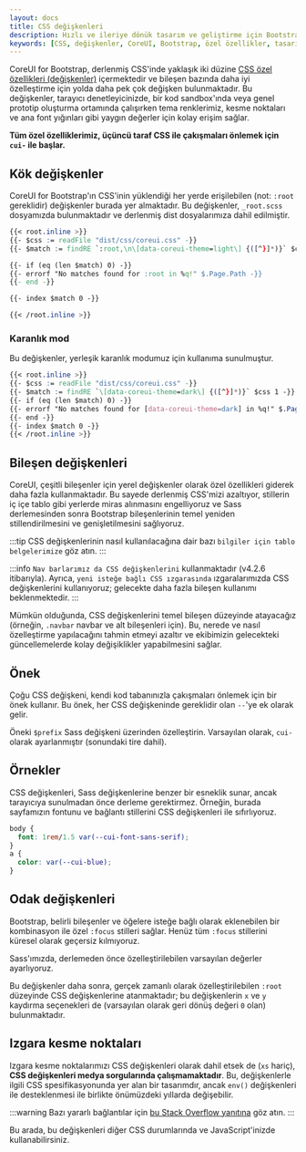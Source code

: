 ```yaml
---
layout: docs
title: CSS değişkenleri
description: Hızlı ve ileriye dönük tasarım ve geliştirme için Bootstrap'ın CSS özel özelliklerini CoreUI ile kullanın. Bu belgede CoreUI'nin sunduğu CSS değişkenleri ve bunların kullanımı hakkında bilgi bulabilirsiniz.
keywords: [CSS, değişkenler, CoreUI, Bootstrap, özel özellikler, tasarım, geliştirme]
---
```


CoreUI for Bootstrap, derlenmiş CSS'inde yaklaşık iki düzine [CSS özel özellikleri (değişkenler)](https://developer.mozilla.org/en-US/docs/Web/CSS/Using_CSS_custom_properties) içermektedir ve bileşen bazında daha iyi özelleştirme için yolda daha pek çok değişken bulunmaktadır. Bu değişkenler, tarayıcı denetleyicinizde, bir kod sandbox'ında veya genel prototip oluşturma ortamında çalışırken tema renklerimiz, kesme noktaları ve ana font yığınları gibi yaygın değerler için kolay erişim sağlar.

**Tüm özel özelliklerimiz, üçüncü taraf CSS ile çakışmaları önlemek için `cui-` ile başlar.**

## Kök değişkenler

CoreUI for Bootstrap'ın CSS'inin yüklendiği her yerde erişilebilen (not: `:root` gereklidir) değişkenler burada yer almaktadır. Bu değişkenler, `_root.scss` dosyamızda bulunmaktadır ve derlenmiş dist dosyalarımıza dahil edilmiştir.

```css
{{< root.inline >}}
{{- $css := readFile "dist/css/coreui.css" -}}
{{- $match := findRE `:root,\n\[data-coreui-theme=light\] {([^}]*)}` $css 1 -}}

{{- if (eq (len $match) 0) -}}
{{- errorf "No matches found for :root in %q!" $.Page.Path -}}
{{- end -}}

{{- index $match 0 -}}

{{< /root.inline >}}
```

### Karanlık mod

Bu değişkenler, yerleşik karanlık modumuz için kullanıma sunulmuştur.

```css
{{< root.inline >}}
{{- $css := readFile "dist/css/coreui.css" -}}
{{- $match := findRE `\[data-coreui-theme=dark\] {([^}]*)}` $css 1 -}}
{{- if (eq (len $match) 0) -}}
{{- errorf "No matches found for [data-coreui-theme=dark] in %q!" $.Page.Path -}}
{{- end -}}
{{- index $match 0 -}}
{{< /root.inline >}}
```

## Bileşen değişkenleri

CoreUI, çeşitli bileşenler için yerel değişkenler olarak özel özellikleri giderek daha fazla kullanmaktadır. Bu sayede derlenmiş CSS'mizi azaltıyor, stillerin iç içe tablo gibi yerlerde miras alınmasını engelliyoruz ve Sass derlemesinden sonra Bootstrap bileşenlerinin temel yeniden stillendirilmesini ve genişletilmesini sağlıyoruz.

:::tip
CSS değişkenlerinin nasıl kullanılacağına dair bazı `bilgiler için tablo belgelerimize` göz atın. 
:::

:::info
`Nav barlarımız da CSS değişkenlerini` kullanmaktadır (v4.2.6 itibarıyla). Ayrıca, `yeni isteğe bağlı CSS ızgarasında` ızgaralarımızda CSS değişkenlerini kullanıyoruz; gelecekte daha fazla bileşen kullanımı beklenmektedir.
:::

Mümkün olduğunda, CSS değişkenlerini temel bileşen düzeyinde atayacağız (örneğin, `.navbar` navbar ve alt bileşenleri için). Bu, nerede ve nasıl özelleştirme yapılacağını tahmin etmeyi azaltır ve ekibimizin gelecekteki güncellemelerde kolay değişiklikler yapabilmesini sağlar.

## Önek

Çoğu CSS değişkeni, kendi kod tabanınızla çakışmaları önlemek için bir önek kullanır. Bu önek, her CSS değişkeninde gereklidir olan `--`'ye ek olarak gelir.

Öneki `$prefix` Sass değişkeni üzerinden özelleştirin. Varsayılan olarak, `cui-` olarak ayarlanmıştır (sonundaki tire dahil).

## Örnekler

CSS değişkenleri, Sass değişkenlerine benzer bir esneklik sunar, ancak tarayıcıya sunulmadan önce derleme gerektirmez. Örneğin, burada sayfamızın fontunu ve bağlantı stillerini CSS değişkenleri ile sıfırlıyoruz.

```css
body {
  font: 1rem/1.5 var(--cui-font-sans-serif);
}
a {
  color: var(--cui-blue);
}
```

## Odak değişkenleri

Bootstrap, belirli bileşenler ve öğelere isteğe bağlı olarak eklenebilen bir kombinasyon ile özel `:focus` stilleri sağlar. Henüz tüm `:focus` stillerini küresel olarak geçersiz kılmıyoruz.

Sass'ımızda, derlemeden önce özelleştirilebilen varsayılan değerler ayarlıyoruz.

Bu değişkenler daha sonra, gerçek zamanlı olarak özelleştirilebilen `:root` düzeyinde CSS değişkenlerine atanmaktadır; bu değişkenlerin `x` ve `y` kaydırma seçenekleri de (varsayılan olarak geri dönüş değeri `0` olan) bulunmaktadır.

## Izgara kesme noktaları

Izgara kesme noktalarımızı CSS değişkenleri olarak dahil etsek de (`xs` hariç), **CSS değişkenleri medya sorgularında çalışmamaktadır**. Bu, değişkenlerle ilgili CSS spesifikasyonunda yer alan bir tasarımdır, ancak `env()` değişkenleri ile desteklenmesi ile birlikte önümüzdeki yıllarda değişebilir. 

:::warning
Bazı yararlı bağlantılar için [bu Stack Overflow yanıtına](https://stackoverflow.com/a/47212942) göz atın. 
:::

Bu arada, bu değişkenleri diğer CSS durumlarında ve JavaScript'inizde kullanabilirsiniz.